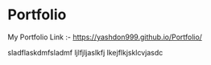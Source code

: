 # Portfolio
My Portfolio Link :-
https://yashdon999.github.io/Portfolio/

sladflaskdmfsladmf
ljlfjljaslkfj
lkejflkjsklcvjasdc
